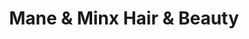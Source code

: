 ---
title: "Mane & Minx Hair & Beauty"
url: /houghton-le-spring/mane-and-minx-hair-and-beauty/
shop: hairdresser
---